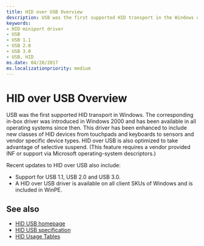 ```yaml
---
title: HID over USB Overview
description: USB was the first supported HID transport in the Windows operating system.
keywords:
- HID miniport driver
- USB
- USB 1.1
- USB 2.0
- USB 3.0
- USB, HID
ms.date: 04/20/2017
ms.localizationpriority: medium
---
```


# HID over USB Overview

USB was the first supported HID transport in Windows. The corresponding in-box driver was introduced in Windows 2000 and has been available in all operating systems since then. This driver has been enhanced to include new classes of HID devices from touchpads and keyboards to sensors and vendor specific device types. HID over USB is also optimized to take advantage of selective suspend. (This feature requires a vendor provided INF or support via Microsoft operating-system descriptors.)

Recent updates to HID over USB also include:

- Support for USB 1.1, USB 2.0 and USB 3.0.
- A HID over USB driver is available on all client SKUs of Windows and is included in WinPE.

## See also

- [HID USB homepage](https://www.usb.org/hid)
- [HID USB specification](https://www.usb.org/sites/default/files/documents/hid1_11.pdf)
- [HID Usage Tables](https://www.usb.org/sites/default/files/documents/hut1_12v2.pdf)
